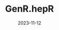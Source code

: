 ---
title: 'GenR.hepR'
collection: packages
link: https://github.com/SereDef/GenR.helpR
excerpt: 'A collection of functions to help load, clean, inspect, subset, transform and analyse Generation R datasets.'
date: 2023-11-12
repo_url: 'https://github.com/SereDef/GenR.helpR'
---